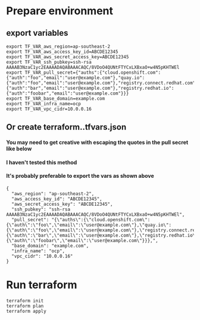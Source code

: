 # Prepare environment

## export variables
```
export TF_VAR_aws_region=ap-southeast-2
export TF_VAR_aws_access_key_id=ABCDE12345
export TF_VAR_aws_secret_access_key=ABCDE12345
export TF_VAR_ssh_pubkey=ssh-rsa AAAAB3NzaC1yc2EAAAADAQABAAACAQC/8VDoO4QUNtFTYCxLXBxaO+w4N5pKHTWEl
export TF_VAR_pull_secret={"auths":{"cloud.openshift.com":{"auth":"foo","email":"user@example.com"},"quay.io":{"auth":"foo","email":"user@example.com"},"registry.connect.redhat.com":{"auth":"bar","email":"user@example.com"},"registry.redhat.io":{"auth":"foobar","email":"user@example.com"}}}
export TF_VAR_base_domain=example.com
export TF_VAR_infra_name=ocp
export TF_VAR_vpc_cidr=10.0.0.16
```
## Or create terraform..tfvars.json
#### You may need to get creative with escaping the quotes in the pull secret like below
#### I haven't tested this method
#### It's probably preferable to export the vars as shown above
```
{
  "aws_region": "ap-southeast-2",
  "aws_access_key_id": "ABCDE12345",
  "aws_secret_access_key": "ABCDE12345",
  "ssh_pubkey": "ssh-rsa AAAAB3NzaC1yc2EAAAADAQABAAACAQC/8VDoO4QUNtFTYCxLXBxaO+w4N5pKHTWEl",
  "pull_secret": "{\"auths\":{\"cloud.openshift.com\":{\"auth\":\"foo\",\"email\":\"user@example.com\"},\"quay.io\":{\"auth\":\"foo\",\"email\":\"user@example.com\"},\"registry.connect.redhat.com\":{\"auth\":\"bar\",\"email\":\"user@example.com\"},\"registry.redhat.io\":{\"auth\":\"foobar\",\"email\":\"user@example.com\"}}},",
  "base_domain": "example.com",
  "infra_name": "ocp",
  "vpc_cidr": "10.0.0.16"
}
```
# Run terraform
```
terraform init
terraform plan
terraform apply
```